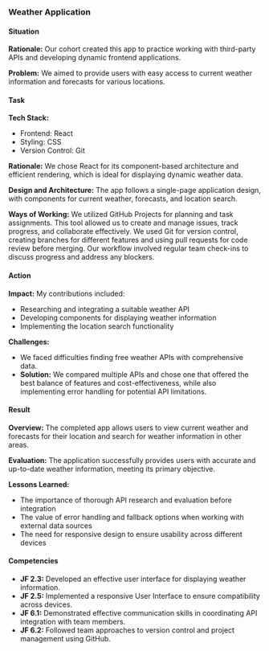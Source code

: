 
### Weather Application

#### Situation
**Rationale:** Our cohort created this app to practice working with third-party APIs and developing dynamic frontend applications.

**Problem:** We aimed to provide users with easy access to current weather information and forecasts for various locations.

#### Task
**Tech Stack:**
- Frontend: React
- Styling: CSS
- Version Control: Git

**Rationale:** We chose React for its component-based architecture and efficient rendering, which is ideal for displaying dynamic weather data.

**Design and Architecture:** The app follows a single-page application design, with components for current weather, forecasts, and location search.

**Ways of Working:** We utilized GitHub Projects for planning and task assignments. This tool allowed us to create and manage issues, track progress, and collaborate effectively. We used Git for version control, creating branches for different features and using pull requests for code review before merging. Our workflow involved regular team check-ins to discuss progress and address any blockers.

#### Action
**Impact:** My contributions included:
- Researching and integrating a suitable weather API
- Developing components for displaying weather information
- Implementing the location search functionality

**Challenges:**
- We faced difficulties finding free weather APIs with comprehensive data.
- **Solution:** We compared multiple APIs and chose one that offered the best balance of features and cost-effectiveness, while also implementing error handling for potential API limitations.

#### Result
**Overview:** The completed app allows users to view current weather and forecasts for their location and search for weather information in other areas.

**Evaluation:** The application successfully provides users with accurate and up-to-date weather information, meeting its primary objective.

**Lessons Learned:**
- The importance of thorough API research and evaluation before integration
- The value of error handling and fallback options when working with external data sources
- The need for responsive design to ensure usability across different devices

#### Competencies
- **JF 2.3:** Developed an effective user interface for displaying weather information.
- **JF 2.5:** Implemented a responsive User Interface to ensure compatibility across devices.
- **JF 6.1:** Demonstrated effective communication skills in coordinating API integration with team members.
- **JF 6.2:** Followed team approaches to version control and project management using GitHub.


